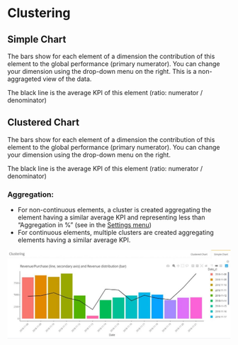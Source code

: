 # Clustering

## Simple Chart

The bars show for each element of a dimension the contribution of this element to the global performance (primary numerator). You can change your dimension using the drop-down menu on the right. This is a non-aggrageted view of the data.

The black line is the average KPI of this element (ratio: numerator / denominator)

## Clustered Chart
The bars show for each element of a dimension the contribution of this element to the global performance (primary numerator). You can change your dimension using the drop-down menu on the right.

The black line is the average KPI of this element (ratio: numerator / denominator)

### Aggregation:

* For non-continuous elements, a cluster is created aggregating the element having a similar average KPI and representing less than “Aggregation in %” (see in the [Settings menu](pivot/web_application/menu/settings.md))
* For continuous elements, multiple clusters are created aggregating elements having a similar average KPI.

![clustering](images/RevenuePurchase-DataMaPIVOT-1024x407.jpg) <!-- TBU -->
